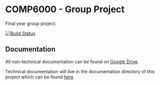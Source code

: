 # COMP6000 - Group Project
Final year group project.

[![Build Status](https://ci.dgrinbergs.com/api/badges/dgrinbergs/comp6000/status.svg?ref=refs/heads/develop)](https://ci.dgrinbergs.com/dgrinbergs/comp6000)

## Documentation
All non-technical documentation can be found on [Google Drive](https://drive.google.com/drive/folders/1956QOpzN265OdxG60flO1qk3QptO6gZQ).

Technical documentation will live in the documentation directory of this project which can be found [here](./documentation).